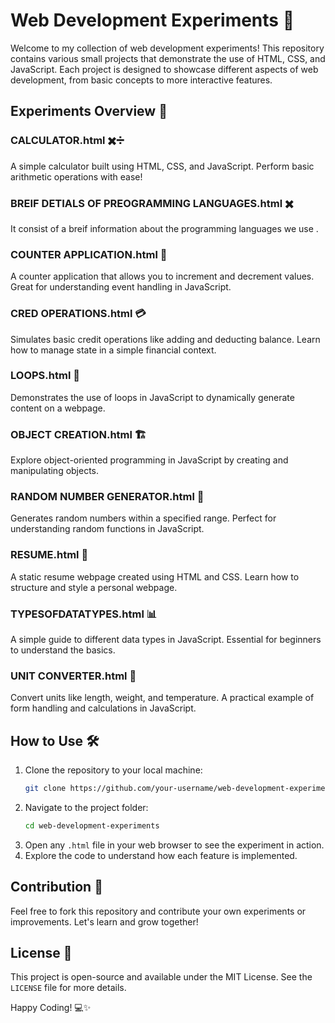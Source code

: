 # Web Development Experiments 🚀

Welcome to my collection of web development experiments! This repository contains various small projects that demonstrate the use of HTML, CSS, and JavaScript. Each project is designed to showcase different aspects of web development, from basic concepts to more interactive features.

## Experiments Overview 🧪

### CALCULATOR.html ✖️➗
A simple calculator built using HTML, CSS, and JavaScript. Perform basic arithmetic operations with ease!

### BREIF DETIALS OF PREOGRAMMING LANGUAGES.html ✖️
It consist of a breif information about the programming languages we use .

### COUNTER APPLICATION.html 🔢
A counter application that allows you to increment and decrement values. Great for understanding event handling in JavaScript.

### CRED OPERATIONS.html 💳
Simulates basic credit operations like adding and deducting balance. Learn how to manage state in a simple financial context.

### LOOPS.html 🔁
Demonstrates the use of loops in JavaScript to dynamically generate content on a webpage.

### OBJECT CREATION.html 🏗️
Explore object-oriented programming in JavaScript by creating and manipulating objects.

### RANDOM NUMBER GENERATOR.html 🎲
Generates random numbers within a specified range. Perfect for understanding random functions in JavaScript.

### RESUME.html 📄
A static resume webpage created using HTML and CSS. Learn how to structure and style a personal webpage.

### TYPESOFDATATYPES.html 📊
A simple guide to different data types in JavaScript. Essential for beginners to understand the basics.

### UNIT CONVERTER.html 📏
Convert units like length, weight, and temperature. A practical example of form handling and calculations in JavaScript.

## How to Use 🛠️
1. Clone the repository to your local machine:
   ```sh
   git clone https://github.com/your-username/web-development-experiments.git
   ```
2. Navigate to the project folder:
   ```sh
   cd web-development-experiments
   ```
3. Open any `.html` file in your web browser to see the experiment in action.
4. Explore the code to understand how each feature is implemented.

## Contribution 🤝
Feel free to fork this repository and contribute your own experiments or improvements. Let's learn and grow together!

## License 📜
This project is open-source and available under the MIT License. See the `LICENSE` file for more details.

Happy Coding! 💻✨

